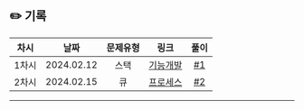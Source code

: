 ## ✏️ 기록   

| 차시 |    날짜    | 문제유형 | 링크 | 풀이 |
|:----:|:---------:|:----:|:-----:|:----:|
| 1차시 | 2024.02.12 |  스택  | [기능개발](https://school.programmers.co.kr/learn/courses/30/lessons/42586)  | [#1](https://github.com/AlgoLeadMe/AlgoLeadMe-7/pull/2) |
| 2차시 | 2024.02.15 |  큐  | [프로세스](https://school.programmers.co.kr/learn/courses/30/lessons/42587)  | [#2](https://github.com/AlgoLeadMe/AlgoLeadMe-7/issues/6)  |
---